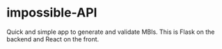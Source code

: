 # impossible-API

Quick and simple app to generate and validate MBIs.  This is Flask on the backend and React on the front.